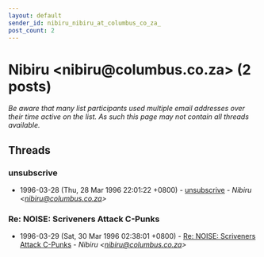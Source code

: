 ```yaml
---
layout: default
sender_id: nibiru_nibiru_at_columbus_co_za_
post_count: 2
---
```


# Nibiru <nibiru<span>@</span>columbus.co.za> (2 posts)

_Be aware that many list participants used multiple email addresses over their time active on the list. As such this page may not contain all threads available._

## Threads

### unsubscrive
+ 1996-03-28 (Thu, 28 Mar 1996 22:01:22 +0800) - [unsubscrive](/archive/1996/03/393be8ea2ffe9ed78350dc21963dd397c924ca3987bf1e7a8bda47e85e934b71) - _Nibiru \<nibiru@columbus.co.za\>_

### Re: NOISE: Scriveners Attack C-Punks
+ 1996-03-29 (Sat, 30 Mar 1996 02:38:01 +0800) - [Re: NOISE: Scriveners Attack C-Punks](/archive/1996/03/2345c5a66585e7908f3403a9e4a7c384dc44d76d79db4693a1dc1f6c0519ef44) - _Nibiru \<nibiru@columbus.co.za\>_

